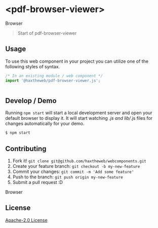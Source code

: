 # &lt;pdf-browser-viewer&gt;

Browser
> Start of pdf-browser-viewer

## Usage
To use this web component in your project you can utilize one of the following styles of syntax.

```js
/* In an existing module / web component */
import '@haxtheweb/pdf-browser-viewer.js';



```

## Develop / Demo
Running `npm start` will start a local development server and open your default browser to display it. It will start watching *.js and lib/*.js files for changes automatically for your demo.
```bash
$ npm start
```


## Contributing

1. Fork it! `git clone git@github.com/haxtheweb/webcomponents.git`
2. Create your feature branch: `git checkout -b my-new-feature`
3. Commit your changes: `git commit -m 'Add some feature'`
4. Push to the branch: `git push origin my-new-feature`
5. Submit a pull request :D

Browser

## License
[Apache-2.0 License](http://opensource.org/licenses/Apache-2.0)